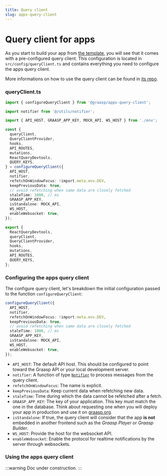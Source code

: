 ```yaml
---
title: Query client
slug: apps-query-client
---
```


# Query client for apps

As you start to build your app from [the template](./5-app-template.md), you will see that it comes with a pre-configured query client. This configuration is located in `src/config/queryClient.ts` and contains everything you need to configure the apps query client.

More informations on how to use the query client can be found in [its repo](https://github.com/graasp/graasp-apps-query-client).

### queryClient.ts

```ts
import { configureQueryClient } from '@graasp/apps-query-client';

import notifier from '@/utils/notifier';

import { API_HOST, GRAASP_APP_KEY, MOCK_API, WS_HOST } from './env';

const {
  queryClient,
  QueryClientProvider,
  hooks,
  API_ROUTES,
  mutations,
  ReactQueryDevtools,
  QUERY_KEYS,
} = configureQueryClient({
  API_HOST,
  notifier,
  refetchOnWindowFocus: !import.meta.env.DEV,
  keepPreviousData: true,
  // avoid refetching when same data are closely fetched
  staleTime: 1000, // ms
  GRAASP_APP_KEY,
  isStandalone: MOCK_API,
  WS_HOST,
  enableWebsocket: true,
});

export {
  ReactQueryDevtools,
  queryClient,
  QueryClientProvider,
  hooks,
  mutations,
  API_ROUTES,
  QUERY_KEYS,
};
```

### Configuring the apps query client

The configure query client, let's breakdown the initial configuration passed to the function `configureQueryClient`:

```ts
configureQueryClient({
  API_HOST,
  notifier,
  refetchOnWindowFocus: !import.meta.env.DEV,
  keepPreviousData: true,
  // avoid refetching when same data are closely fetched
  staleTime: 1000, // ms
  GRAASP_APP_KEY,
  isStandalone: MOCK_API,
  WS_HOST,
  enableWebsocket: true,
});
```

- `API_HOST`: The default API host. This should be configured to point toward the Graasp API or your local development server.
- `notifier`: A function of type [`Notifier`](https://github.com/graasp/graasp-apps-query-client/blob/39ca322cca72cbc5245730600bfb844b2191c0a9/src/types.ts#L16) to process messages from the query client.
- `refetchOnWindowFocus`: The name is explicit.
- `keepPreviousData`: Keep current data when refetching new data.
- `staleTime`: Time during which the data cannot be refetched after a fetch.
- `GRAASP_APP_KEY`: The key of your application. This key must match the one in the database. Think about requesting one when you will deploy your app in production and use it on [graasp.org](https://graasp.org).
- `isStandalone`: If true, the query client will consider that the app **is not** embedded in another frontend such as the *Graasp Player* or *Graasp Builder*.
- `WS_HOST`: Provide the host for the websocket API.
- `enableWebsocket`: Enable the protocol for realtime notifications by the server through websockets.

### Using the apps query client

:::warning
Doc under construction.
:::
